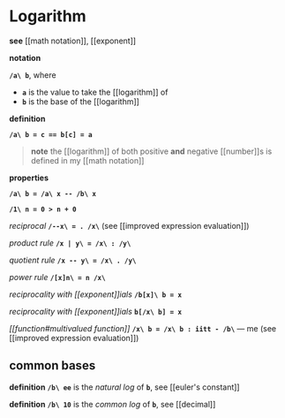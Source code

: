 # Logarithm

**see** [[math notation]], [[exponent]]

**notation**

**`/a\ b`**, where

- **`a`** is the value to take the [[logarithm]] of
- **`b`** is the base of the [[logarithm]]

**definition**

**`/a\ b = c == b[c] = a`**

> **note** the [[logarithm]] of both positive **and** negative [[number]]s is defined in my [[math notation]]

**properties**

**`/a\ b = /a\ x -- /b\ x`**

**`/1\ n = 0 > n + 0`**

_reciprocal_ **`/--x\ = . /x\`** (see [[improved expression evaluation]])

_product rule_ **`/x | y\ = /x\ : /y\`**

_quotient rule_ **`/x -- y\ = /x\ . /y\`**

_power rule_ **`/[x]n\ = n /x\`**

_reciprocality with [[exponent]]ials_ **`/b[x]\ b = x`**

_reciprocality with [[exponent]]ials_ **`b[/x\ b] = x`**

_[[function#multivalued function]]_ **`/x\ b = /x\ b : iitt - /b\`** &mdash; me (see [[improved expression evaluation]])

## common bases

**definition** **`/b\ ee`** is the _natural log_ of **`b`**, see [[euler's constant]]

**definition** **`/b\ 10`** is the _common log_ of **`b`**, see [[decimal]]
